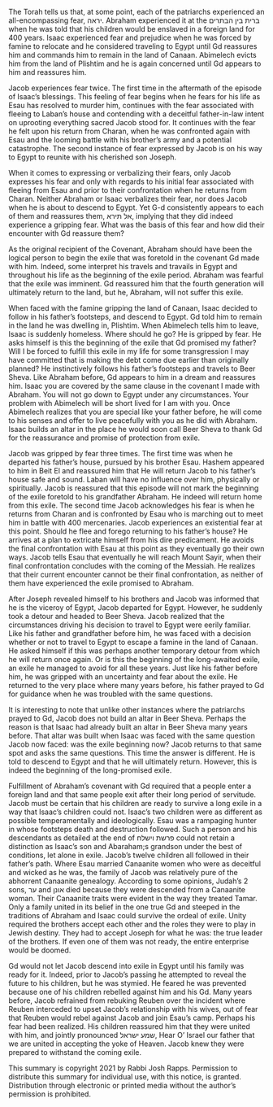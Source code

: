 The Torah tells us that, at some point, each of the patriarchs experienced an all-encompassing fear, יראה. Abraham experienced it at the ברית בין הבתרים when he was told that his children would be enslaved in a foreign land for 400 years. Isaac experienced fear and prejudice when he was forced by famine to relocate and he considered traveling to Egypt until Gd reassures him and commands him to remain in the land of Canaan. Abimelech evicts him from the land of Plishtim and he is again concerned until Gd appears to him and reassures him. 

Jacob experiences fear twice. The first time in the aftermath of the episode of Isaac’s blessings. This feeling of fear begins when he fears for his life as Esau has resolved to murder him, continues with the fear associated with fleeing to Laban’s house and contending with a deceitful father-in-law intent on uprooting everything sacred Jacob stood for. It continues with the fear he felt upon his return from Charan, when he was confronted again with Esau and the looming battle with his brother’s army and a potential catastrophe. The second instance of fear expressed by  Jacob is on his way to Egypt to reunite with his cherished son Joseph. 

When it comes to expressing or verbalizing their fears, only Jacob expresses his fear and only with regards to his initial fear associated with fleeing from Esau and prior to their confrontation when he returns from Charan. Neither Abraham or Isaac verbalizes their fear, nor does Jacob when he is about to descend to Egypt. Yet G-d consistently appears to each of them and reassures them, אל תירא, implying that they did indeed experience a gripping fear. What was the basis of this fear and how did their encounter with Gd reassure them?

As the original recipient of the Covenant, Abraham should have been the logical person to begin the exile that was foretold in the covenant Gd made with him. Indeed, some interpret his travels and travails in Egypt and throughout his life as the beginning of the exile period. Abraham was fearful that the exile was imminent. Gd reassured him that the fourth generation will ultimately return to the land, but he, Abraham, will not suffer this exile.

When faced with the famine gripping the land of Canaan, Isaac decided to follow in his father’s footsteps, and descend to Egypt. Gd told him to remain in the land he was dwelling in, Plishtim. When Abimelech tells him to leave, Isaac is suddenly homeless. Where should he go? He is gripped by fear. He asks himself is this the beginning of the exile that Gd promised my father? Will I be forced to fulfill this exile in my life for some transgression I may have committed that is making the debt come due earlier than originally planned? He instinctively follows his father’s footsteps and travels to Beer Sheva. Like Abraham before, Gd appears to him in a dream and reassures him. Isaac you are covered by the same clause in the covenant I made with Abraham. You will not go down to Egypt under any circumstances. Your problem with Abimelech will be short lived for I am with you. Once Abimelech realizes that you are special like your father before, he will come to his senses and offer to live peacefully with you as he did with Abraham. Isaac builds an altar in the place he would soon call Beer Sheva to thank Gd for the reassurance and promise of protection from exile.

Jacob was gripped by fear three times. The first time was when he departed his father’s house, pursued by his brother Esau. Hashem appeared to him in Beit El and reassured him that He will return Jacob to his father’s house safe and sound. Laban will have no influence over him, physically or spiritually. Jacob is reassured that this episode will not mark the beginning of the exile foretold to his grandfather Abraham. He indeed will return home from this exile. The second time Jacob acknowledges his fear is when he returns from Charan and is confronted by Esau who is marching out to meet him in battle with 400 mercenaries. Jacob experiences an existential fear at this point. Should he flee and forego returning to his father’s house? He arrives at a plan to extricate himself from his dire predicament. He avoids the final confrontation with Esau at this point as they eventually go their own ways. Jacob tells Esau that eventually he will reach Mount Sayir, when their final confrontation concludes with the coming of the Messiah. He realizes that their current encounter cannot be their final confrontation, as neither of them have experienced the exile promised to Abraham. 

After Joseph revealed himself to his brothers and Jacob was informed that he is the viceroy of Egypt, Jacob departed for Egypt. However, he suddenly took a detour and headed to Beer Sheva. Jacob realized that the circumstances driving his decision to travel to Egypt were eerily familiar. Like his father and grandfather before him, he was faced with a decision whether or not to travel to Egypt to escape a famine in the land of Canaan. He asked himself if this was perhaps another temporary detour from which he will return once again. Or is this the beginning of the long-awaited exile, an exile he managed to avoid for all these years. Just like his father before him, he was gripped with an uncertainty and fear about the exile. He returned to the very place where many years before, his father prayed to Gd for guidance when he was troubled with the same questions. 

It is interesting to note that unlike other instances where the patriarchs prayed to Gd, Jacob does not build an altar in Beer Sheva. Perhaps the reason is that Isaac had already built an altar in Beer Sheva many years before. That altar was built when Isaac was faced with the same question Jacob now faced: was the exile beginning now? Jacob returns to that same spot and asks the same questions. This time the answer is different. He is told to descend to Egypt and that he will ultimately return. However, this is indeed the beginning of the long-promised exile.

Fulfillment of Abraham’s covenant with Gd required that a people enter a foreign land and that same people exit after their long period of servitude. Jacob must be certain that his children are ready to survive a long exile in a way that Isaac’s children could not. Isaac’s two children were as different as possible temperamentally and ideologically. Esau was a rampaging hunter in whose footsteps death and destruction followed. Such a person and his descendants as detailed at the end of פרשת וישלח could not retain a distinction as Isaac’s son and Abaraham;s grandson under the best of conditions, let alone in exile. Jacob’s twelve children all followed in their father’s path. Where Esau married Canaanite women who were as deceitful and wicked as he was, the family of Jacob was relatively pure of the abhorrent Canaanite genealogy. According to some opinions, Judah’s 2 sons, ער and אונן died because they were descended from a Canaanite woman. Their Canaanite traits were evident in the way they treated Tamar. Only a family united in its belief in the one true Gd and steeped in the traditions of Abraham and Isaac could survive the ordeal of exile. Unity required the brothers accept each other and the roles they were to play in Jewish destiny. They had to accept Joseph for what he was: the true leader of the brothers. If even one of them was not ready, the entire enterprise would be doomed. 

Gd would not let Jacob descend into exile in Egypt until his family was ready for it. Indeed, prior to Jacob’s passing he attempted to reveal the future to his children, but he was stymied. He feared he was prevented because one of his children rebelled against him and his Gd. Many years before, Jacob refrained from rebuking Reuben over the incident where Reuben interceded to upset Jacob’s relationship with his wives, out of fear that Reuben would rebel against Jacob and join Esau’s camp. Perhaps his fear had been realized. His children reassured him that they were united with him, and jointly pronounced שמע ישראל, Hear O’ Israel our father that we are united in accepting the yoke of Heaven. Jacob knew they were prepared to withstand the coming exile.

This summary is copyright 2021 by Rabbi Josh Rapps. Permission to distribute this summary for individual use, with this notice, is granted. Distribution through electronic or printed media without the author’s permission is prohibited.

